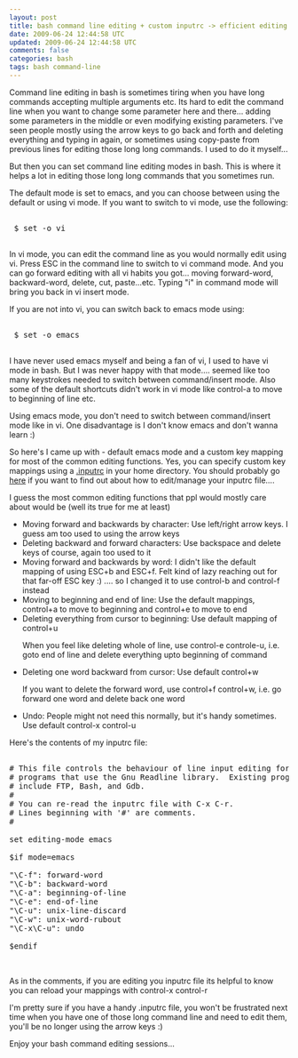 ```yaml
---           
layout: post
title: bash command line editing + custom inputrc -> efficient editing
date: 2009-06-24 12:44:58 UTC
updated: 2009-06-24 12:44:58 UTC
comments: false
categories: bash
tags: bash command-line
---
```

 
<script type="text/javascript">var dzone_style = '1';var dzone_url = 
'http://abhisanoujam.blogspot.com/2009/06/bash-command-line-editing-custom.html';</script> <script 
language="javascript" src="http://widgets.dzone.com/widgets/zoneit.js"></script>

Command line editing in bash is sometimes tiring when you have long commands accepting multiple arguments etc. Its hard 
to edit the command line when you want to change some parameter here and there... adding some parameters in the middle 
or even modifying existing parameters. I've seen people mostly using the arrow keys to go back and forth and deleting 
everything and typing in again, or sometimes using copy-paste from previous lines for editing those long long commands. 
I used to do it myself...


But then you can set command line editing modes in bash. This is where it helps a lot in editing those long long 
commands that you sometimes run.

The default mode is set to emacs, and you can choose between using the default or using vi mode. If you want to switch 
to vi mode, use the following:
<pre class="console">

 $ set -o vi

</pre>

In vi mode, you can edit the command line as you would normally edit using vi. Press ESC in the command line to switch 
to vi command mode. And you can go forward editing with all vi habits you got... moving forward-word, backward-word, 
delete, cut, paste...etc. Typing "i" in command mode will bring you back in vi insert mode.

If you are not into vi, you can switch back to emacs mode using:

<pre class="console">

 $ set -o emacs

</pre>


I have never used emacs myself and being a fan of vi, I used to have vi mode in bash. But I was never happy with that 
mode.... seemed like too many keystrokes needed to switch between command/insert mode. Also some of the default 
shortcuts didn't work in vi mode like control-a to move to beginning of line etc.

Using emacs mode, you don't need to switch between command/insert mode like in vi. One disadvantage is I don't know 
emacs and don't wanna learn :)

So here's I came up with - default emacs mode and a custom key mapping for most of the common editing functions. Yes, 
you can specify custom key mappings using a <a href="http://www.faqs.org/docs/bashman/bashref_89.html">.inputrc</a> in 
your home directory. You should probably go <a href="http://www.faqs.org/docs/bashman/bashref_89.html">here</a> if you 
want to find out about how to edit/manage your inputrc file....
 
I guess the most common editing functions that ppl would mostly care about would be (well its true for me at least)
<ul>
<li>Moving forward and backwards by character: Use left/right arrow keys. I guess am too used to using the arrow 
keys</li>
<li>Deleting backward and forward characters: Use backspace and delete keys of course, again too used to it</li>
<li>Moving forward and backwards by word: I didn't like the default mapping of using ESC+b and ESC+f. Felt kind of lazy 
reaching out for that far-off ESC key :) .... so I changed it to use control-b and control-f instead </li>
<li>Moving to beginning and end of line: Use the default mappings, control+a to move to beginning and control+e to move 
to end</li>
<li>Deleting everything from cursor to beginning: Use default mapping of control+u

When you feel like deleting whole of line, use control-e controle-u, i.e. goto end of line and delete everything upto 
beginning of command</li>
<li>Deleting one word backward from cursor: Use default control+w

If you want to delete the forward word, use control+f control+w, i.e. go forward one word and delete back one word</li>
<li>Undo: People might not need this normally, but it's handy sometimes. Use default control-x control-u</li>
</ul>

Here's the contents of my inputrc file:

<pre name="code" class="bash:collapse">

# This file controls the behaviour of line input editing for
# programs that use the Gnu Readline library.  Existing programs
# include FTP, Bash, and Gdb.
#
# You can re-read the inputrc file with C-x C-r.
# Lines beginning with '#' are comments.
#

set editing-mode emacs 

$if mode=emacs

"\C-f": forward-word
"\C-b": backward-word
"\C-a": beginning-of-line
"\C-e": end-of-line
"\C-u": unix-line-discard
"\C-w": unix-word-rubout
"\C-x\C-u": undo

$endif


</pre>

As in the comments, if you are editing you inputrc file its helpful to know you can reload your mappings with control-x 
control-r

I'm pretty sure if you have a handy .inputrc file, you won't be frustrated next time when you have one of those long 
command line and need to edit them, you'll be no longer using the arrow keys :)

Enjoy your bash command editing sessions...<img 
src="http://feeds.feedburner.com/~r/abhisanoujam-blogspot/~4/JTEPFTXbE5Q" height="1" width="1"/>
